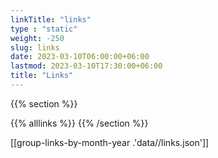 ```yaml
---
linkTitle: "links"
type : "static"
weight: -250
slug: links
date: 2023-03-10T06:00:00+06:00
lastmod: 2023-03-10T17:30:00+06:00
title: "Links"
---
```


{{% section %}}

{{% alllinks %}}
{{% /section %}}


[[group-links-by-month-year .'data//links.json']]
